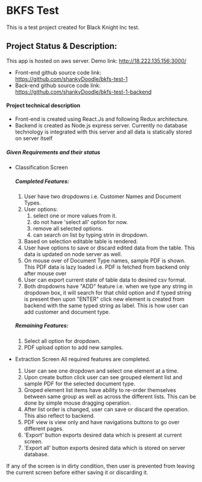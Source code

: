 # BKFS Test

This is a test project created for Black Knight Inc test.

## Project Status & Description:
This app is hosted on aws server.
Demo link: http://18.222.135.156:3000/

* Front-end github source code link: https://github.com/shankyDoodle/bkfs-test-1
* Back-end github source code link: https://github.com/shankyDoodle/bkfs-test-1-backend

#### Project technical description
* Front-end is created using React.Js and following Redux architecture. 
* Backend is created as Node.js express server. Currently no database technology is integrated with this server and all data is statically stored on server itself

##### Given Requirements and their status 
* Classification Screen
    ##### Completed Features:
    1. User have two dropdowns i.e. Customer Names and Document Types.
    2. User options:
        1. select one or more values from it.
        2. do not have 'select all' option for now.
        3. remove all selected options.
        4. can search on list by typing strin in dropdown.
    3. Based on selection editable table is rendered.
    4. User have options to save or discard edited data from the table. This data is updated on node server as well.
    5. On mouse over of Document Type names, sample PDF is shown. This PDF data is lazy loaded i.e. PDF is fetched from backend only after mouse over
    6. User can export current state of table data to desired csv format.
    7. Both dropdowns have "ADD" feature i.e. when we type any string in dropdown box, it will search for that child 
       option and if typed string is present then upon "ENTER" click new element is created from backend with the same 
       typed string as label. This is how user can add customer and document type.
    
    ##### Remaining Features:
    1. Select all option for dropdown.
    2. PDF upload option to add new samples.
    
* Extraction Screen
    All required features are completed.
    1. User can see one dropdown and select one element at a time.
    2. Upon create button click user can see grouped element list and sample PDF for the selected document type.
    3. Groped element list items have ability to re-order themselves between same group as well as across the different lists.
       This can be done by simple mouse dragging operation.
    4. After list order is changed, user can save or discard the operation. This also reflect to backend.
    5. PDF view is view only and have navigations buttons to go over different pages.
    6. 'Export' button exports desired data which is present at current screen.
    7. 'Export all' button exports desired data which is stored on server database.
    
If any of the screen is in dirty condition, then user is prevented from leaving the current screen before either saving it or discarding it. 